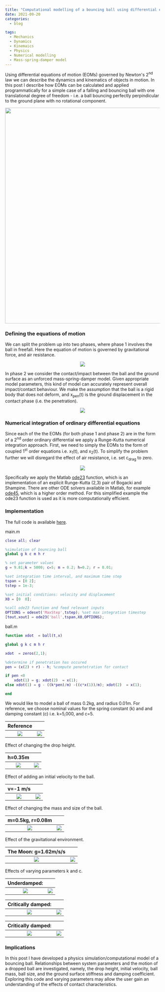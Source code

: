 ```yaml
---
title: "Computational modelling of a bouncing ball using differential equations of motion"
date: 2021-09-20
categories:
  - blog

tags:
  - Mechanics
  - Dynamics
  - Kinemaics
  - Physics
  - Numerical modelling
  - Mass-spring-damper model 
---
```



Using differential equations of motion (EOMs) governed by Newton's 2<sup>nd</sup> law we can describe the dynamics and kinematics of objects in motion. In this post I describe how EOMs can be calculated and applied programmatically for a simple case of a falling and bouncing ball with one translational degree of freedom - i.e. a ball bouncing perfectly perpindicular to the ground plane with no rotational component. 

<p align="center">
  <img src="/assets/images/EOM-contact-modelling/Bouncing ball.gif" width="700">
</p>

### Defining the equations of motion
We can split the problem up into two phases, where phase 1 involves the ball in freefall. Here the equation of motion is governed by gravitational force, and air resistance.

<p align="center">
  <img src="/assets/images/EOM-contact-modelling/EOMs1.jpg">
</p>

In phase 2 we consider the contact/impact between the ball and the ground surface as an unforced mass-spring-damper model. Given appropriate model parameters, this kind of model can accurately represent overall impact/contact behaviour. We make the assumption that the ball is a rigid body that does not deform, and x<sub>pen</sub>(t) is the ground displacement in the contact phase (i.e. the penetration).


<p align="center">
  <img src="/assets/images/EOM-contact-modelling/EOMs2.jpg">
</p>


### Numerical integration of ordinary differential equations
Since each of the the EOMs (for both phase 1 and phase 2) are in the form of a 2<sup>nd</sup> order ordinary differential we apply a Runge-Kutta numerical integration approach. First, we need to simply the EOMs to the form of coupled 1<sup>st</sup> order equations i.e. x<sub>1</sub>(t), and x<sub>2</sub>(t). To simplify the problem further we will disregard the effect of air resistance, i.e. set c<sub>drag</sub> to zero.

<p align="center">
  <img src="/assets/images/EOM-contact-modelling/2ndODEto1stODE.png">
</p>

Specifically we apply the Matlab <a href="https://uk.mathworks.com/help/matlab/ref/ode23.html" target="_blank">ode23</a> function, which is an implementation of an explicit Runge-Kutta (2,3) pair of Bogacki and Shampine. There are other ODE solvers available in Matlab, for example <a href="https://uk.mathworks.com/help/matlab/ref/ode45.html" target="_blank">ode45</a>, which is a higher order method. For this simplified example the ode23 function is used as it is more computationally efficient.

### Implementation

The full code is available <a href="https://github.com/KevGildea/RotationTheory/blob/main/EOM-contact-modelling" target="_blank">here</a>.

main.m
```matlab
close all; clear

%simulation of bouncing ball
global g k c m h r

% set parameter values
g = 9.81;k = 5000; c=5; m = 0.2; h=0.2; r = 0.01;

%set integration time interval, and maximum time step
tspan = [0 2];
tstep = 1e-3;

%set initial conditions: velocity and displacement
X0 = [0  0];

%call ode23 function and feed relevant inputs
OPTIONS = odeset('MaxStep',tstep); %set max integration timestep
[tout,xout] = ode23('ball',tspan,X0,OPTIONS);

```

ball.m
```matlab
function xdot  = ball(t,x)

global g k c m h r

xdot  = zeros(2,1);

%determine if penetration has occured
pen = (x(2) + r) - h; %compute penetetration for contact

if pen <0 
    xdot(1) = g; xdot(2)  = x(1);
else xdot(1) = g - ((k*pen)/m) -((c*x(1))/m); xdot(2)  = x(1);

end

```

We would like to model a ball of mass 0.2kg, and radius 0.01m. For reference, we choose nominal values for the spring constant (k) and and damping constant (c) i.e. k=5,000, and c=5. 

|  Reference  |   |
:-------------------------:|:-------------------------:
![](/assets/images/EOM-contact-modelling/k5000c5.gif)  | ![](/assets/images/EOM-contact-modelling/k5000c5.png)

Effect of changing the drop height.

|   h=0.35m  |   |
:-------------------------:|:-------------------------:
![](/assets/images/EOM-contact-modelling/k5000c5h0.35.gif)  | ![](/assets/images/EOM-contact-modelling/k5000c5h0.35.png)

Effect of adding an initial velocity to the ball.

|   v=-1 m/s  |   |
:-------------------------:|:-------------------------:
![](/assets/images/EOM-contact-modelling/k5000c5v-1.gif)  | ![](/assets/images/EOM-contact-modelling/k5000c5v-1.png)

Effect of changing the mass and size of the ball.

|   m=0.5kg, r=0.08m   |   |
:-------------------------:|:-------------------------:
![](/assets/images/EOM-contact-modelling/k5000c5m0.5r0.08.gif)  | ![](/assets/images/EOM-contact-modelling/k5000c5m0.5r0.08.png)

Effect of the gravitational environment.

|   The Moon: g=1.62m/s/s   |   |
:-------------------------:|:-------------------------:
![](/assets/images/EOM-contact-modelling/k5000c5g1.62.gif)  | ![](/assets/images/EOM-contact-modelling/k5000c5g1.62.png)


Effects of varying parameters k and c.

|   Underdamped:    |   |
:-------------------------:|:-------------------------:
![](/assets/images/EOM-contact-modelling/under-damped.gif)  | ![](/assets/images/EOM-contact-modelling/under-damped.png)

|  Critically damped:    |   |
:-------------------------:|:-------------------------:
![](/assets/images/EOM-contact-modelling/critically-damped.gif)  | ![](/assets/images/EOM-contact-modelling/critically-damped.png)

|  Critically damped:    |   |
:-------------------------:|:-------------------------:
![](/assets/images/EOM-contact-modelling/over-damped.gif)  | ![](/assets/images/EOM-contact-modelling/over-damped.png)



### Implications

In this post I have developed a physics simulation/computational model of a bouncing ball. Relationships between system parameters and the motion of a dropped ball are investigated, namely, the drop height, initial velocity, ball mass, ball size, and the ground surface stiffness and damping coefficient. Exploring this code and varying parameters may allow the user gain an understanding of the effects of contact characteristics.







